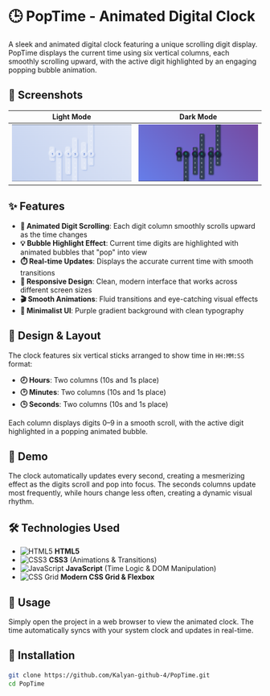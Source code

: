 # 🕒 PopTime - Animated Digital Clock
A sleek and animated digital clock featuring a unique scrolling digit display. PopTime displays the current time using six vertical columns, each smoothly scrolling upward, with the active digit highlighted by an engaging popping bubble animation.

## 📸 Screenshots
| Light Mode | Dark Mode |
|------------|-----------|
| ![Light Mode](https://github.com/Kalyan-github-4/PopTime/blob/main/Screenshot%202025-07-10%20101336.png?raw=true) | ![Dark Mode](https://github.com/Kalyan-github-4/PopTime/blob/main/Screenshot%202025-07-10%20101428.png?raw=true) |

## ✨ Features
- **🔄 Animated Digit Scrolling**: Each digit column smoothly scrolls upward as the time changes
- **💡 Bubble Highlight Effect**: Current time digits are highlighted with animated bubbles that "pop" into view
- **⏱️ Real-time Updates**: Displays the accurate current time with smooth transitions
- **📱 Responsive Design**: Clean, modern interface that works across different screen sizes
- **🎬 Smooth Animations**: Fluid transitions and eye-catching visual effects
- **🎨 Minimalist UI**: Purple gradient background with clean typography

## 🎨 Design & Layout
The clock features six vertical sticks arranged to show time in `HH:MM:SS` format:
- **🕗 Hours**: Two columns (10s and 1s place)
- **🕑 Minutes**: Two columns (10s and 1s place)
- **🕒 Seconds**: Two columns (10s and 1s place)

Each column displays digits 0–9 in a smooth scroll, with the active digit highlighted in a popping animated bubble.

## 🚀 Demo
The clock automatically updates every second, creating a mesmerizing effect as the digits scroll and pop into focus. The seconds columns update most frequently, while hours change less often, creating a dynamic visual rhythm.

## 🛠️ Technologies Used
- ![HTML5](https://img.shields.io/badge/-HTML5-E34F26?logo=html5&logoColor=white) **HTML5**
- ![CSS3](https://img.shields.io/badge/-CSS3-1572B6?logo=css3&logoColor=white) **CSS3** (Animations & Transitions)
- ![JavaScript](https://img.shields.io/badge/-JavaScript-F7DF1E?logo=javascript&logoColor=black) **JavaScript** (Time Logic & DOM Manipulation)
- ![CSS Grid](https://img.shields.io/badge/-CSS_Grid-1572B6?logo=css3&logoColor=white) **Modern CSS Grid & Flexbox**

## 🎯 Usage
Simply open the project in a web browser to view the animated clock. The time automatically syncs with your system clock and updates in real-time.

## 🔧 Installation
```bash
git clone https://github.com/Kalyan-github-4/PopTime.git
cd PopTime



